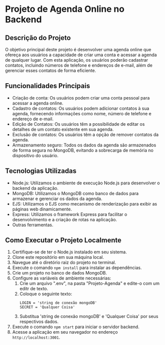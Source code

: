 # Projeto de Agenda Online no Backend

## Descrição do Projeto

O objetivo principal deste projeto é desenvolver uma agenda online que ofereça aos usuários a capacidade de criar uma conta e acessar a agenda de qualquer lugar. Com esta aplicação, os usuários poderão cadastrar contatos, incluindo números de telefone e endereços de e-mail, além de gerenciar esses contatos de forma eficiente.

## Funcionalidades Principais

- Criação de conta: Os usuários podem criar uma conta pessoal para acessar a agenda online.
- Cadastro de contatos: Os usuários podem adicionar contatos à sua agenda, fornecendo informações como nome, número de telefone e endereço de e-mail.
- Edição de Contatos: Os usuários têm a possibilidade de editar os detalhes de um contato existente em sua agenda.
- Exclusão de contatos: Os usuários têm a opção de remover contatos da agenda.
- Armazenamento seguro: Todos os dados da agenda são armazenados de forma segura no MongoDB, evitando a sobrecarga de memória no dispositivo do usuário.

## Tecnologias Utilizadas

- Node.js: Utilizamos o ambiente de execução Node.js para desenvolver o backend da aplicação.
- MongoDB: Utilizamos o MongoDB como banco de dados para armazenar e gerenciar os dados da agenda.
- EJS: Utilizamos o EJS como mecanismo de renderização para exibir as páginas web dinamicamente.
- Express: Utilizamos o framework Express para facilitar o desenvolvimento e a criação de rotas na aplicação.
- Outras ferramentas.

## Como Executar o Projeto Localmente

1. Certifique-se de ter o Node.js instalado em seu sistema.
2. Clone este repositório em sua máquina local.
3. Navegue até o diretório raiz do projeto no terminal.
4. Execute o comando `npm install` para instalar as dependências.
5. Crie um projeto no banco de dados MongoDB.
6. Configure as variáveis de ambiente necessárias:
   1. Crie um arquivo ".env", na pasta "Projeto-Agenda" e edite-o com um editr de texto.
   2. Coloque o seguinte texto: <br>
      ```
      LOGIN = 'string de conexão mongoDB'
      SECRET = 'Qualquer Coisa'
      ```
   3. Substitua 'string de conexão mongoDB' e 'Qualquer Coisa' por seus respectivos dados.
7. Execute o comando `npm start` para iniciar o servidor backend.
8. Acesse a aplicação em seu navegador no endereço `http://localhost:3001`.
